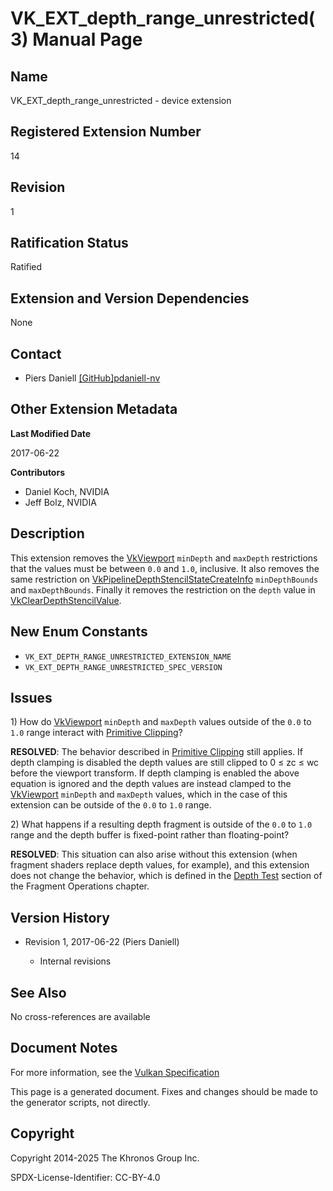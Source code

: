 # VK\_EXT\_depth\_range\_unrestricted(3) Manual Page

## Name

VK\_EXT\_depth\_range\_unrestricted - device extension



## [](#_registered_extension_number)Registered Extension Number

14

## [](#_revision)Revision

1

## [](#_ratification_status)Ratification Status

Ratified

## [](#_extension_and_version_dependencies)Extension and Version Dependencies

None

## [](#_contact)Contact

- Piers Daniell [\[GitHub\]pdaniell-nv](https://github.com/KhronosGroup/Vulkan-Docs/issues/new?body=%5BVK_EXT_depth_range_unrestricted%5D%20%40pdaniell-nv%0A%2AHere%20describe%20the%20issue%20or%20question%20you%20have%20about%20the%20VK_EXT_depth_range_unrestricted%20extension%2A)

## [](#_other_extension_metadata)Other Extension Metadata

**Last Modified Date**

2017-06-22

**Contributors**

- Daniel Koch, NVIDIA
- Jeff Bolz, NVIDIA

## [](#_description)Description

This extension removes the [VkViewport](https://registry.khronos.org/vulkan/specs/latest/man/html/VkViewport.html) `minDepth` and `maxDepth` restrictions that the values must be between `0.0` and `1.0`, inclusive. It also removes the same restriction on [VkPipelineDepthStencilStateCreateInfo](https://registry.khronos.org/vulkan/specs/latest/man/html/VkPipelineDepthStencilStateCreateInfo.html) `minDepthBounds` and `maxDepthBounds`. Finally it removes the restriction on the `depth` value in [VkClearDepthStencilValue](https://registry.khronos.org/vulkan/specs/latest/man/html/VkClearDepthStencilValue.html).

## [](#_new_enum_constants)New Enum Constants

- `VK_EXT_DEPTH_RANGE_UNRESTRICTED_EXTENSION_NAME`
- `VK_EXT_DEPTH_RANGE_UNRESTRICTED_SPEC_VERSION`

## [](#_issues)Issues

1\) How do [VkViewport](https://registry.khronos.org/vulkan/specs/latest/man/html/VkViewport.html) `minDepth` and `maxDepth` values outside of the `0.0` to `1.0` range interact with [Primitive Clipping](https://registry.khronos.org/vulkan/specs/latest/html/vkspec.html#vertexpostproc-clipping)?

**RESOLVED**: The behavior described in [Primitive Clipping](https://registry.khronos.org/vulkan/specs/latest/html/vkspec.html#vertexpostproc-clipping) still applies. If depth clamping is disabled the depth values are still clipped to 0 ≤ zc ≤ wc before the viewport transform. If depth clamping is enabled the above equation is ignored and the depth values are instead clamped to the [VkViewport](https://registry.khronos.org/vulkan/specs/latest/man/html/VkViewport.html) `minDepth` and `maxDepth` values, which in the case of this extension can be outside of the `0.0` to `1.0` range.

2\) What happens if a resulting depth fragment is outside of the `0.0` to `1.0` range and the depth buffer is fixed-point rather than floating-point?

**RESOLVED**: This situation can also arise without this extension (when fragment shaders replace depth values, for example), and this extension does not change the behavior, which is defined in the [Depth Test](https://registry.khronos.org/vulkan/specs/latest/html/vkspec.html#fragops-depth) section of the Fragment Operations chapter.

## [](#_version_history)Version History

- Revision 1, 2017-06-22 (Piers Daniell)
  
  - Internal revisions

## [](#_see_also)See Also

No cross-references are available

## [](#_document_notes)Document Notes

For more information, see the [Vulkan Specification](https://registry.khronos.org/vulkan/specs/latest/html/vkspec.html#VK_EXT_depth_range_unrestricted)

This page is a generated document. Fixes and changes should be made to the generator scripts, not directly.

## [](#_copyright)Copyright

Copyright 2014-2025 The Khronos Group Inc.

SPDX-License-Identifier: CC-BY-4.0